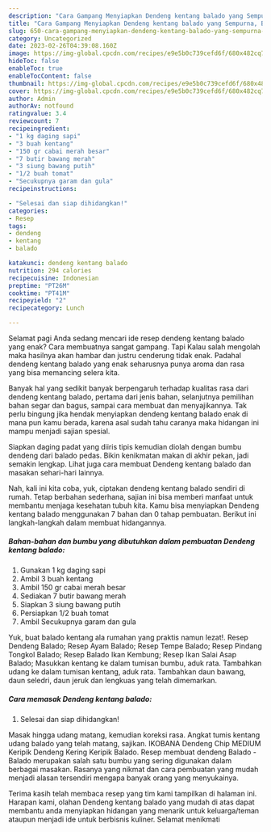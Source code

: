 ```yaml
---
description: "Cara Gampang Menyiapkan Dendeng kentang balado yang Sempurna, Buat Buka Puasa}"
title: "Cara Gampang Menyiapkan Dendeng kentang balado yang Sempurna, Buat Buka Puasa}"
slug: 650-cara-gampang-menyiapkan-dendeng-kentang-balado-yang-sempurna-buat-buka-puasa
category: Uncategorized
date: 2023-02-26T04:39:08.160Z
image: https://img-global.cpcdn.com/recipes/e9e5b0c739cefd6f/680x482cq70/dendeng-kentang-balado-foto-resep-utama.jpg
hideToc: false
enableToc: true
enableTocContent: false
thumbnail: https://img-global.cpcdn.com/recipes/e9e5b0c739cefd6f/680x482cq70/dendeng-kentang-balado-foto-resep-utama.jpg
cover: https://img-global.cpcdn.com/recipes/e9e5b0c739cefd6f/680x482cq70/dendeng-kentang-balado-foto-resep-utama.jpg
author: Admin
authorAv: notfound
ratingvalue: 3.4
reviewcount: 7
recipeingredient:
- "1 kg daging sapi"
- "3 buah kentang"
- "150 gr cabai merah besar"
- "7 butir bawang merah"
- "3 siung bawang putih"
- "1/2 buah tomat"
- "Secukupnya garam dan gula"
recipeinstructions:

- "Selesai dan siap dihidangkan!"
categories:
- Resep
tags:
- dendeng
- kentang
- balado

katakunci: dendeng kentang balado 
nutrition: 294 calories
recipecuisine: Indonesian
preptime: "PT26M"
cooktime: "PT41M"
recipeyield: "2"
recipecategory: Lunch

---
```



Selamat pagi Anda sedang mencari ide resep dendeng kentang balado yang enak? Cara membuatnya sangat gampang. Tapi Kalau salah mengolah maka hasilnya akan hambar dan justru cenderung tidak enak. Padahal dendeng kentang balado yang enak seharusnya punya aroma dan rasa yang bisa memancing selera kita.


Banyak hal yang sedikit banyak berpengaruh terhadap kualitas rasa dari dendeng kentang balado, pertama dari jenis bahan, selanjutnya pemilihan bahan segar dan bagus, sampai cara membuat dan menyajikannya. Tak perlu bingung jika hendak menyiapkan dendeng kentang balado enak di mana pun kamu berada, karena asal sudah tahu caranya maka hidangan ini mampu menjadi sajian spesial.

Siapkan daging padat yang diiris tipis kemudian diolah dengan bumbu dendeng dari balado pedas. Bikin kenikmatan makan di akhir pekan, jadi semakin lengkap. Lihat juga cara membuat Dendeng kentang balado dan masakan sehari-hari lainnya.


Nah, kali ini kita coba, yuk, ciptakan dendeng kentang balado sendiri di rumah. Tetap berbahan sederhana, sajian ini bisa memberi manfaat untuk membantu menjaga kesehatan tubuh kita. Kamu bisa menyiapkan Dendeng kentang balado menggunakan 7 bahan dan 0 tahap pembuatan. Berikut ini langkah-langkah dalam membuat hidangannya.

<!--inarticleads1-->

##### Bahan-bahan dan bumbu yang dibutuhkan dalam pembuatan Dendeng kentang balado:

1. Gunakan 1 kg daging sapi
1. Ambil 3 buah kentang
1. Ambil 150 gr cabai merah besar
1. Sediakan 7 butir bawang merah
1. Siapkan 3 siung bawang putih
1. Persiapkan 1/2 buah tomat
1. Ambil Secukupnya garam dan gula


Yuk, buat balado kentang ala rumahan yang praktis namun lezat!. Resep Dendeng Balado; Resep Ayam Balado; Resep Tempe Balado; Resep Pindang Tongkol Balado; Resep Balado Ikan Kembung; Resep Ikan Salai Asap Balado; Masukkan kentang ke dalam tumisan bumbu, aduk rata. Tambahkan udang ke dalam tumisan kentang, aduk rata. Tambahkan daun bawang, daun seledri, daun jeruk dan lengkuas yang telah dimemarkan. 

<!--inarticleads2-->

##### Cara memasak Dendeng kentang balado:


1. Selesai dan siap dihidangkan!

Masak hingga udang matang, kemudian koreksi rasa. Angkat tumis kentang udang balado yang telah matang, sajikan. IKOBANA Dendeng Chip MEDIUM Keripik Dendeng Kering Keripik Balado. Resep membuat dendeng Balado - Balado merupakan salah satu bumbu yang sering digunakan dalam berbagai masakan. Rasanya yang nikmat dan cara pembuatan yang mudah menjadi alasan tersendiri mengapa banyak orang yang menyukainya. 

Terima kasih telah membaca resep yang tim kami tampilkan di halaman ini. Harapan kami, olahan Dendeng kentang balado yang mudah di atas dapat membantu anda menyiapkan hidangan yang menarik untuk keluarga/teman ataupun menjadi ide untuk berbisnis kuliner. Selamat menikmati

